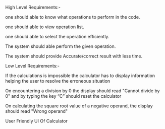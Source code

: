 High Level Requirements:-

one should able to know what operations to perform in the code.	

one should able to view operation list.

one should able to select the operation efficiently.

The system should able perform the given operation.

The system should provide Accurate/correct result with less time.


Low Level Requirements:-

If the calculations is impossible the calculator has to display information helping the user to resolve the erroneous situation	

On encountering a division by 0 the display should read "Cannot divide by 0" and by typing the key “C” should reset the calculator	

On calculating the square root value of a negative operand, the display should read "Wrong operand"	

User Friendly UI Of Calculator	
